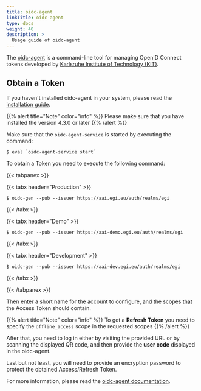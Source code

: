 ```yaml
---
title: oidc-agent
linkTitle: oidc-agent
type: docs
weight: 40
description: >
  Usage guide of oidc-agent
---
```


The [oidc-agent](https://github.com/indigo-dc/oidc-agent) is a command-line tool
for managing OpenID Connect tokens developed by
[Karlsruhe Institute of Technology (KIT)](https://www.kit.edu/).

## Obtain a Token

If you haven't installed oidc-agent in your system, please read the
[installation guide](https://indigo-dc.gitbook.io/oidc-agent/installation).

{{% alert title="Note" color="info" %}} Please make sure that you have installed
the version 4.3.0 or later {{% /alert %}}

Make sure that the `oidc-agent-service` is started by executing the command:

```shell
$ eval `oidc-agent-service start`
```

To obtain a Token you need to execute the following command:

{{< tabpanex >}}

{{< tabx header="Production" >}}

```shell
$ oidc-gen --pub --issuer https://aai.egi.eu/auth/realms/egi
```

{{< /tabx >}}

{{< tabx header="Demo" >}}

```shell
$ oidc-gen --pub --issuer https://aai-demo.egi.eu/auth/realms/egi
```

{{< /tabx >}}

{{< tabx header="Development" >}}

```shell
$ oidc-gen --pub --issuer https://aai-dev.egi.eu/auth/realms/egi
```

{{< /tabx >}}

{{< /tabpanex >}}

Then enter a short name for the account to configure, and the scopes that the
Access Token should contain.

{{% alert title="Note" color="info" %}} To get a **Refresh Token** you need to
specify the `offline_access` scope in the requested scopes {{% /alert %}}

After that, you need to log in either by visiting the provided URL or by
scanning the displayed QR code, and then provide the **user code** displayed in
the oidc-agent.

Last but not least, you will need to provide an encryption password to protect
the obtained Access/Refresh Token.

For more information, please read the
[oidc-agent documentation](https://indigo-dc.gitbook.io/oidc-agent/).
